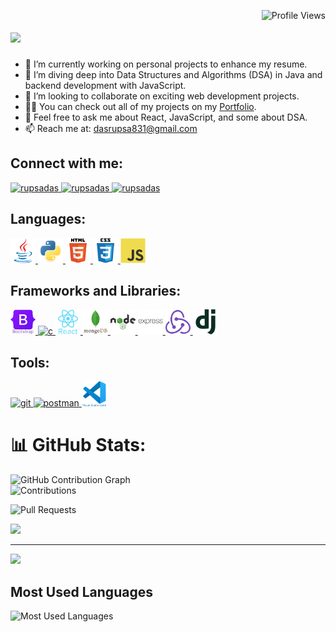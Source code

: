 <p>
  <img align="right"  src="https://visitor-badge.laobi.icu/badge?page_id=rupsa45.yourrepository" alt="Profile Views">
</p>

<h1>
    <img src="https://readme-typing-svg.herokuapp.com/?font=Righteous&size=35&center=true&vCenter=true&width=500&height=70&duration=4000&lines=Hi+There!+👋;+I'm+Rupsa+Das!;" />
</h1>


- 🔭 I’m currently working on personal projects to enhance my resume.
- 🌱 I’m diving deep into Data Structures and Algorithms (DSA) in Java and backend development with JavaScript.
- 👯 I’m looking to collaborate on exciting web development projects.
- 👨‍💻 You can check out all of my projects on my [Portfolio](https://rupsadas.vercel.app/).
- 💬 Feel free to ask me about React, JavaScript, and some about DSA.
- 📫 Reach me at: dasrupsa831@gmail.com

## Connect with me:


<a href="https://www.linkedin.com/in/rupsa-das-96b26b231/" target="_blank" > <img src="https://raw.githubusercontent.com/rahuldkjain/github-profile-readme-generator/master/src/images/icons/Social/linked-in-alt.svg" alt="rupsadas" height="20" width="40"/> </a>
<a href="https://leetcode.com/u/rupsa45/" target="_blank" > <img src="https://raw.githubusercontent.com/rahuldkjain/github-profile-readme-generator/master/src/images/icons/Social/leet-code.svg" alt="rupsadas" height="20" width="40"/> </a>
<a href="https://discord.com/channels/@me/946995170744873002" target="_blank" > <img src="https://raw.githubusercontent.com/rahuldkjain/github-profile-readme-generator/master/src/images/icons/Social/discord.svg" alt="rupsadas" height="20" width="40"/> </a>

## Languages:

<a href="https://www.java.com/en/" target="_blank" rel="noreferrer"> <img src="https://raw.githubusercontent.com/devicons/devicon/master/icons/java/java-original.svg" alt="c" width="40" height="40"/> </a>
<a href="https://www.python.org/" target="_blank" rel="noreferrer"> <img src="https://raw.githubusercontent.com/devicons/devicon/master/icons/python/python-original.svg" alt="cplusplus" width="40" height="40"/> </a>
<a href="https://www.w3.org/html/" target="_blank" rel="noreferrer"> <img src="https://raw.githubusercontent.com/devicons/devicon/master/icons/html5/html5-original-wordmark.svg" alt="html5" width="40" height="40"/> </a>
<a href="https://www.w3schools.com/css/" target="_blank" rel="noreferrer"> <img src="https://raw.githubusercontent.com/devicons/devicon/master/icons/css3/css3-original-wordmark.svg" alt="css3" width="40" height="40"/> </a> 
<a href="https://developer.mozilla.org/en-US/docs/Web/JavaScript" target="_blank" rel="noreferrer"> <img src="https://raw.githubusercontent.com/devicons/devicon/master/icons/javascript/javascript-original.svg" alt="javascript" width="40" height="40"/> </a>

## Frameworks and Libraries:

<a href="https://getbootstrap.com/docs/5.0/getting-started/introduction/" target="_blank" rel="noreferrer"> <img src="https://raw.githubusercontent.com/devicons/devicon/6910f0503efdd315c8f9b858234310c06e04d9c0/icons/bootstrap/bootstrap-original-wordmark.svg" alt="c" width="40" height="40"/> </a>
<a href="https://tailwindcss.com/" target="_blank" rel="noreferrer"> <img src="https://camo.githubusercontent.com/0568e2de313626b2bd9b96f326941b012d45e9a4db1a23aa78bd8036207e57f8/68747470733a2f2f7777772e766563746f726c6f676f2e7a6f6e652f6c6f676f732f7461696c77696e646373732f7461696c77696e646373732d69636f6e2e737667" alt="c" width="40" height="40"/> </a>
<a href="https://react.dev/" target="_blank" rel="noreferrer"> <img src="https://raw.githubusercontent.com/devicons/devicon/master/icons/react/react-original-wordmark.svg" alt="c" width="40" height="40"/> </a>
<a href="https://www.mongodb.com/" target="_blank" rel="noreferrer"> <img src="https://raw.githubusercontent.com/devicons/devicon/master/icons/mongodb/mongodb-original-wordmark.svg" alt="c" width="40" height="40"/> </a>
<a href="https://nodejs.org/en" target="_blank" rel="noreferrer"> <img src="https://raw.githubusercontent.com/devicons/devicon/master/icons/nodejs/nodejs-original-wordmark.svg" alt="c" width="40" height="40"/> </a>
<a href="https://expressjs.com/" target="_blank" rel="noreferrer"> <img src="https://raw.githubusercontent.com/devicons/devicon/master/icons/express/express-original-wordmark.svg" alt="c" width="40" height="40"/> </a>
<a href="https://redux.js.org/" target="_blank" rel="noreferrer"> <img src="https://raw.githubusercontent.com/devicons/devicon/master/icons/redux/redux-original.svg" alt="c" width="40" height="40"/> </a>
<a href="https://www.djangoproject.com/" target="_blank" rel="noreferrer"> <img src="https://raw.githubusercontent.com/devicons/devicon/6910f0503efdd315c8f9b858234310c06e04d9c0/icons/django/django-plain.svg" alt="django" width="40" height="40"/> </a>

## Tools:

<a href="https://git-scm.com/" target="_blank" rel="noreferrer"> <img src="https://camo.githubusercontent.com/fcafa5ebc1f5f789ae7d012a3ecd8fe7bda49516591caf7c37698f764165d880/68747470733a2f2f7777772e766563746f726c6f676f2e7a6f6e652f6c6f676f732f6769742d73636d2f6769742d73636d2d69636f6e2e737667" alt="git" width="40" height="40"/> </a>
<a href="https://www.postman.com/" target="_blank" rel="noreferrer"> <img src="https://camo.githubusercontent.com/a13ca5b988ada41839ebe4f88455e63419a1b56fcb5eda207794cd1649a61d2c/68747470733a2f2f7777772e766563746f726c6f676f2e7a6f6e652f6c6f676f732f676574706f73746d616e2f676574706f73746d616e2d69636f6e2e737667" alt="postman" width="40" height="40"/> </a>
<a href="https://code.visualstudio.com/" target="_blank" rel="noreferrer"> <img src="https://raw.githubusercontent.com/devicons/devicon/6910f0503efdd315c8f9b858234310c06e04d9c0/icons/vscode/vscode-original-wordmark.svg" alt="postman" width="40" height="40"/> </a>


# 📊 GitHub Stats:
![GitHub Contribution Graph](https://github-readme-activity-graph.vercel.app/graph?username=rupsa45)
<br/>
![Contributions](https://github-readme-streak-stats.herokuapp.com/?user=rupsa45&theme=dark&hide_border=true)


![Pull Requests](https://img.shields.io/github/issues-pr/rupsa45/REPO_NAME?color=blue&logo=github)


![](https://nirzak-streak-stats.vercel.app/?user=rupsa45&theme=dark&hide_border=false)<br/>

---
[![](https://visitcount.itsvg.in/api?id=rupsa45&icon=0&color=0)](https://visitcount.itsvg.in)


## Most Used Languages

![Most Used Languages](https://github-readme-stats.vercel.app/api/top-langs/?username=rupsa45&layout=compact&theme=dark)
